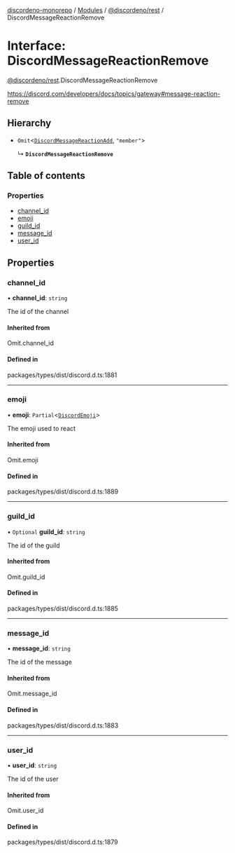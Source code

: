 [discordeno-monorepo](../README.md) / [Modules](../modules.md) / [@discordeno/rest](../modules/discordeno_rest.md) / DiscordMessageReactionRemove

# Interface: DiscordMessageReactionRemove

[@discordeno/rest](../modules/discordeno_rest.md).DiscordMessageReactionRemove

https://discord.com/developers/docs/topics/gateway#message-reaction-remove

## Hierarchy

- `Omit`<[`DiscordMessageReactionAdd`](discordeno_rest.DiscordMessageReactionAdd.md), `"member"`\>

  ↳ **`DiscordMessageReactionRemove`**

## Table of contents

### Properties

- [channel_id](discordeno_rest.DiscordMessageReactionRemove.md#channel_id)
- [emoji](discordeno_rest.DiscordMessageReactionRemove.md#emoji)
- [guild_id](discordeno_rest.DiscordMessageReactionRemove.md#guild_id)
- [message_id](discordeno_rest.DiscordMessageReactionRemove.md#message_id)
- [user_id](discordeno_rest.DiscordMessageReactionRemove.md#user_id)

## Properties

### channel_id

• **channel_id**: `string`

The id of the channel

#### Inherited from

Omit.channel_id

#### Defined in

packages/types/dist/discord.d.ts:1881

---

### emoji

• **emoji**: `Partial`<[`DiscordEmoji`](discordeno_rest.DiscordEmoji.md)\>

The emoji used to react

#### Inherited from

Omit.emoji

#### Defined in

packages/types/dist/discord.d.ts:1889

---

### guild_id

• `Optional` **guild_id**: `string`

The id of the guild

#### Inherited from

Omit.guild_id

#### Defined in

packages/types/dist/discord.d.ts:1885

---

### message_id

• **message_id**: `string`

The id of the message

#### Inherited from

Omit.message_id

#### Defined in

packages/types/dist/discord.d.ts:1883

---

### user_id

• **user_id**: `string`

The id of the user

#### Inherited from

Omit.user_id

#### Defined in

packages/types/dist/discord.d.ts:1879
